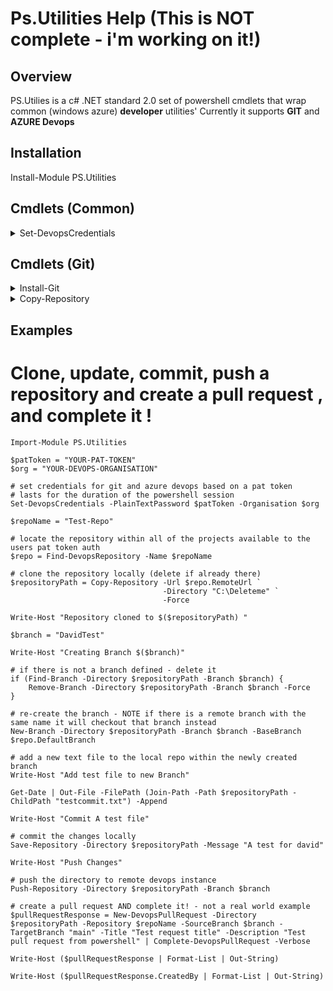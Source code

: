 # Ps.Utilities Help (This is NOT complete - i'm working on it!)

## Overview 
PS.Utilies is a c# .NET standard 2.0 set of powershell cmdlets that wrap common (windows azure) **developer** utilities' Currently it supports **GIT** and **AZURE Devops**

## Installation
Install-Module PS.Utilities

## Cmdlets (Common)

<details>
<summary>Set-DevopsCredentials</summary>

### Sets session-wide credentials for both git and devops 

**Options**

| Parameter | Description                                                                                          | Mandatory |
| --------- | ---------------------------------------------------------------------------------------------------- | --------- |
| Username  |  Username to use to authenticate with git / azure | False | 
| PlainTextPassword | the PAT token to use to authenticate with remptes devops | True | 
| Organisation | the devops organisation name (i.e https://devop://dev.azure.com/<em>**organisation**<em>/blah) | True | 

**Returns**
Nothing

**Example** 
```
$patToken = "some-plain-text-Path-Token"
Set-DevopsCredentials -PlaintextPassword $patToken -Organisation "your-devops-organisation" 
```
 
</details>

## Cmdlets (Git) 

<details>
 <summary>Install-Git</summary>
 
 ### Downloads and optionally installs the latest verion of git for windows  

**Options**

| Parameter | Description                                                                                          | Mandatory |
| --------- | ---------------------------------------------------------------------------------------------------- | --------- |
| AutoInstall | switch parameter which (if specified) installs git to the local users %appdata% | False | 

**Returns**

[string] the full path of the git executable

**Example** 
```
$gitExe = Install-Git -AutoInstall 
```
</details>

<details>
<summary>Copy-Repository</summary>

### Git Clones a remote devops repository 

**Options**

| Parameter | Description                                                                                          | Mandatory |
| --------- | ---------------------------------------------------------------------------------------------------- | --------- |
| Url | the remote url of the repository to clone (see **Find-DevopsRepository** to get this from a repo name | True | 
| User | the user name to authenticate (not required if Set-DevopsCredentials is used | False | 
| Password | the password to authenticate (not required if Set-DevopsCredentials is used | False | 
| Directory | the local directory to clone into | True | 
| Branch | the branch to pull | False | 
| Force | (switch parameter) if the repos already exists it will be deleted and re-created | False | 

**Returns**

[string] the full path of the local repository  

**Example** 
```
$repoName = "my-repo-name"
$repo = Find-DevopsRepository -Name $repoName
$repositoryPath = Copy-Repository -Url $repo.RemoteUrl `
                                  -Directory "C:\Deleteme" `
                                  -Force
```
 
</details>

## Examples 
# Clone, update, commit, push a repository and create a pull request , and complete it !
```
Import-Module PS.Utilities

$patToken = "YOUR-PAT-TOKEN"
$org = "YOUR-DEVOPS-ORGANISATION"

# set credentials for git and azure devops based on a pat token  
# lasts for the duration of the powershell session 
Set-DevopsCredentials -PlainTextPassword $patToken -Organisation $org 

$repoName = "Test-Repo"

# locate the repository within all of the projects available to the users pat token auth  
$repo = Find-DevopsRepository -Name $repoName

# clone the repository locally (delete if already there) 
$repositoryPath = Copy-Repository -Url $repo.RemoteUrl `
                                  -Directory "C:\Deleteme" `
                                  -Force

Write-Host "Repository cloned to $($repositoryPath) "

$branch = "DavidTest"

Write-Host "Creating Branch $($branch)"

# if there is not a branch defined - delete it  
if (Find-Branch -Directory $repositoryPath -Branch $branch) {
    Remove-Branch -Directory $repositoryPath -Branch $branch -Force
}

# re-create the branch - NOTE if there is a remote branch with the same name it will checkout that branch instead 
New-Branch -Directory $repositoryPath -Branch $branch -BaseBranch $repo.DefaultBranch

# add a new text file to the local repo within the newly created branch 
Write-Host "Add test file to new Branch"

Get-Date | Out-File -FilePath (Join-Path -Path $repositoryPath -ChildPath "testcommit.txt") -Append 

Write-Host "Commit A test file"

# commit the changes locally
Save-Repository -Directory $repositoryPath -Message "A test for david"

Write-Host "Push Changes"

# push the directory to remote devops instance 
Push-Repository -Directory $repositoryPath -Branch $branch

# create a pull request AND complete it! - not a real world example 
$pullRequestResponse = New-DevopsPullRequest -Directory $repositoryPath -Repository $repoName -SourceBranch $branch -TargetBranch "main" -Title "Test request title" -Description "Test pull request from powershell" | Complete-DevopsPullRequest -Verbose

Write-Host ($pullRequestResponse | Format-List | Out-String)

Write-Host ($pullRequestResponse.CreatedBy | Format-List | Out-String) 
```



